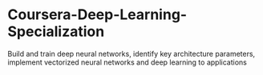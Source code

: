 # Coursera-Deep-Learning-Specialization
Build and train deep neural networks, identify key architecture parameters, implement vectorized neural networks and deep learning to applications
